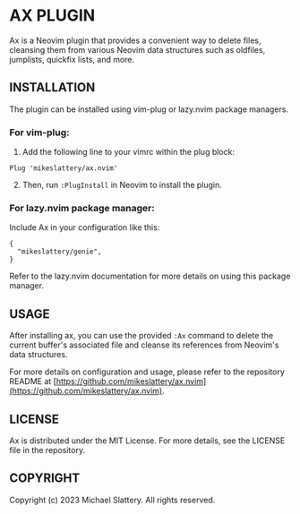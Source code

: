 # AX PLUGIN

Ax is a Neovim plugin that provides a convenient way to delete files, cleansing them from various Neovim data structures such as oldfiles, jumplists, quickfix lists, and more.

## INSTALLATION

The plugin can be installed using vim-plug or lazy.nvim package managers.

### For vim-plug:

1. Add the following line to your vimrc within the plug block:

```
Plug 'mikeslattery/ax.nvim'
```

2. Then, run `:PlugInstall` in Neovim to install the plugin.

### For lazy.nvim package manager:

Include Ax in your configuration like this:

    {
      "mikeslattery/genie",
    }

Refer to the lazy.nvim documentation for more details on using this package manager.

## USAGE

After installing ax, you can use the provided `:Ax` command to delete the current buffer's associated file and cleanse its references from Neovim's data structures.

For more details on configuration and usage, please refer to the repository README at [https://github.com/mikeslattery/ax.nvim](https://github.com/mikeslattery/ax.nvim).

## LICENSE

Ax is distributed under the MIT License. For more details, see the LICENSE file in the repository.

## COPYRIGHT

Copyright (c) 2023 Michael Slattery. All rights reserved.
